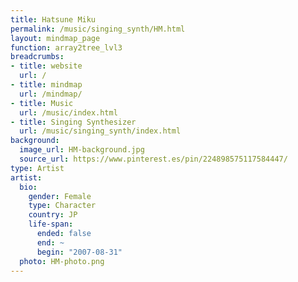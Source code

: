 ```yaml
---
title: Hatsune Miku
permalink: /music/singing_synth/HM.html
layout: mindmap_page
function: array2tree_lvl3
breadcrumbs:
- title: website
  url: /
- title: mindmap
  url: /mindmap/
- title: Music
  url: /music/index.html
- title: Singing Synthesizer
  url: /music/singing_synth/index.html
background:
  image_url: HM-background.jpg
  source_url: https://www.pinterest.es/pin/224898575117584447/
type: Artist
artist:
  bio:
    gender: Female
    type: Character
    country: JP
    life-span:
      ended: false
      end: ~
      begin: "2007-08-31"
  photo: HM-photo.png
---
```

